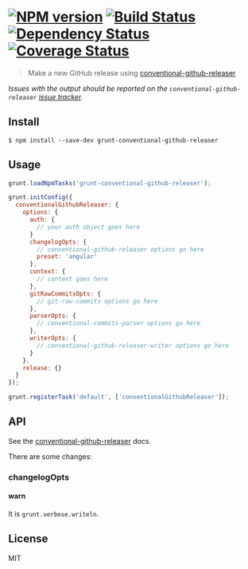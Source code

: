 #  [![NPM version][npm-image]][npm-url] [![Build Status][travis-image]][travis-url] [![Dependency Status][daviddm-image]][daviddm-url] [![Coverage Status][coveralls-image]][coveralls-url]

> Make a new GitHub release using [conventional-github-releaser](https://github.com/stevemao/conventional-github-releaser)

*Issues with the output should be reported on the `conventional-github-releaser` [issue tracker](https://github.com/stevemao/conventional-github-releaser/issues).*


## Install

```
$ npm install --save-dev grunt-conventional-github-releaser
```


## Usage

```js
grunt.loadNpmTasks('grunt-conventional-github-releaser');

grunt.initConfig({
  conventionalGithubReleaser: {
    options: {
      auth: {
        // your auth object goes here
      }
      changelogOpts: {
        // conventional-github-releaser options go here
        preset: 'angular'
      },
      context: {
        // context goes here
      },
      gitRawCommitsOpts: {
        // git-raw-commits options go here
      },
      parserOpts: {
        // conventional-commits-parser options go here
      },
      writerOpts: {
        // conventional-github-releaser-writer options go here
      }
    },
    release: {}
  }
});

grunt.registerTask('default', ['conventionalGithubReleaser']);
```


## API

See the [conventional-github-releaser](https://github.com/stevemao/conventional-github-releaser) docs.

There are some changes:

### changelogOpts

#### warn

It is `grunt.verbose.writeln`.


## License

MIT


[npm-image]: https://badge.fury.io/js/grunt-conventional-github-releaser.svg
[npm-url]: https://npmjs.org/package/grunt-conventional-github-releaser
[travis-image]: https://travis-ci.org/stevemao/grunt-conventional-github-releaser.svg?branch=master
[travis-url]: https://travis-ci.org/stevemao/grunt-conventional-github-releaser
[daviddm-image]: https://david-dm.org/stevemao/grunt-conventional-github-releaser.svg?theme=shields.io
[daviddm-url]: https://david-dm.org/stevemao/grunt-conventional-github-releaser
[coveralls-image]: https://coveralls.io/repos/github/stevemao/grunt-conventional-github-releaser/badge.svg
[coveralls-url]: https://coveralls.io/r/stevemao/grunt-conventional-github-releaser
